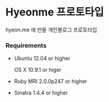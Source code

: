 Hyeonme 프로토타입
=====

hyeon.me 에 만들 개인블로그 프로토타입

### Requirements

* Ubuntu 12.04 or higher

  OS X 10.9.1 or higer

* Ruby MRI 2.0.0p247 or higher

* Sinatra 1.4.4 or higher
